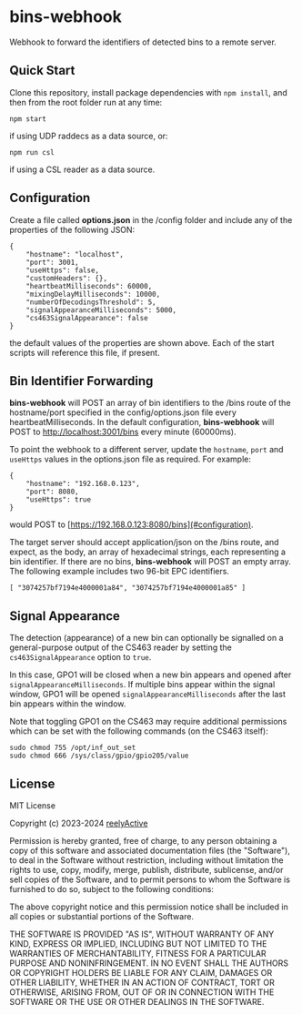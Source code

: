 bins-webhook
============

Webhook to forward the identifiers of detected bins to a remote server.


Quick Start
-----------

Clone this repository, install package dependencies with `npm install`, and then from the root folder run at any time:

    npm start

if using UDP raddecs as a data source, or:

    npm run csl

if using a CSL reader as a data source.


Configuration
-------------

Create a file called __options.json__ in the /config folder and include any of the properties of the following JSON:

    {
        "hostname": "localhost",
        "port": 3001,
        "useHttps": false,
        "customHeaders": {},
        "heartbeatMilliseconds": 60000,
        "mixingDelayMilliseconds": 10000,
        "numberOfDecodingsThreshold": 5,
        "signalAppearanceMilliseconds": 5000,
        "cs463SignalAppearance": false
    }

the default values of the properties are shown above.  Each of the start scripts will reference this file, if present.


Bin Identifier Forwarding
-------------------------

__bins-webhook__ will POST an array of bin identifiers to the /bins route of the hostname/port specified in the config/options.json file every heartbeatMilliseconds.  In the default configuration, __bins-webhook__ will POST to [http://localhost:3001/bins](#configuration) every minute (60000ms).

To point the webhook to a different server, update the `hostname`, `port` and `useHttps` values in the options.json file as required.  For example:

    {
        "hostname": "192.168.0.123",
        "port": 8080,
        "useHttps": true
    }

would POST to [https://192.168.0.123:8080/bins](#configuration).

The target server should accept application/json on the /bins route, and expect, as the body, an array of hexadecimal strings, each representing a bin identifier.  If there are no bins, __bins-webhook__ will POST an empty array.  The following example includes two 96-bit EPC identifiers.

    [ "3074257bf7194e4000001a84", "3074257bf7194e4000001a85" ]


Signal Appearance
-----------------

The detection (appearance) of a new bin can optionally be signalled on a general-purpose output of the CS463 reader by setting the `cs463SignalAppearance` option to `true`.

In this case, GPO1 will be closed when a new bin appears and opened after `signalAppearanceMilliseconds`.  If multiple bins appear within the signal window, GPO1 will be opened `signalAppearanceMilliseconds` after the last bin appears within the window.

Note that toggling GPO1 on the CS463 may require additional permissions which can be set with the following commands (on the CS463 itself):

    sudo chmod 755 /opt/inf_out_set
    sudo chmod 666 /sys/class/gpio/gpio205/value


License
-------

MIT License

Copyright (c) 2023-2024 [reelyActive](https://www.reelyactive.com)

Permission is hereby granted, free of charge, to any person obtaining a copy of this software and associated documentation files (the "Software"), to deal in the Software without restriction, including without limitation the rights to use, copy, modify, merge, publish, distribute, sublicense, and/or sell copies of the Software, and to permit persons to whom the Software is furnished to do so, subject to the following conditions:

The above copyright notice and this permission notice shall be included in all copies or substantial portions of the Software.

THE SOFTWARE IS PROVIDED "AS IS", WITHOUT WARRANTY OF ANY KIND, EXPRESS OR 
IMPLIED, INCLUDING BUT NOT LIMITED TO THE WARRANTIES OF MERCHANTABILITY, 
FITNESS FOR A PARTICULAR PURPOSE AND NONINFRINGEMENT. IN NO EVENT SHALL THE 
AUTHORS OR COPYRIGHT HOLDERS BE LIABLE FOR ANY CLAIM, DAMAGES OR OTHER 
LIABILITY, WHETHER IN AN ACTION OF CONTRACT, TORT OR OTHERWISE, ARISING FROM, 
OUT OF OR IN CONNECTION WITH THE SOFTWARE OR THE USE OR OTHER DEALINGS IN 
THE SOFTWARE.
